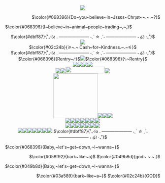 <p align="center">
  <a href="https://visitcount.itsvg.in"> <br />
  <img src="https://file.garden/ZlTvQTBYblwbIgy5/tumblr_a954ff6b2d8742d0c53f2d2c5d4ebfc0_ed64d76e_1280.webp">
    </a>
  <p align="right">
 $\color{#068396}{Do~you~believe~in~Jɛsʋs~Chr¡st~~.~.~?}$<br />
  <p align="left">
   $\color{#068396}{I~believe~in~animal~people~trading~,~,}$<br />
   <p align="center">
  $\color{#dbff87}{˚₊‧꒰ა . ——————— ˗ˏˋ ✮ ˎˊ˗ ——————— ˖ ໒꒱ ‧₊˚}$<br />
     
   </a>
   <image src="https://file.garden/ZlTvQTBYblwbIgy5/Jade%20Harley%20Graphic" /> <br />
   $\color{#02c24b}{⚞~.~.Cash~for~Kindness.~.~⚟}$<br />
   $\color{#dbff87}{˚₊‧꒰ა . ——————— ˗ˏˋ ✮ ˎˊ˗ ——————— ˖ ໒꒱ ‧₊˚}$<br />
    $\color{#068396}{Rentry~⤤}$<a href="https://rentry.co/silliestgirllever"><img src="https://file.garden/ZlTvQTBYblwbIgy5/irradiated%20meat"></a>$\color{#068396}{⤣~Rentry}$ <br />
     <image src="https://y2k.neocities.org/blinkiez/tumblr_inline_pcjgfgLB8k1vss73l_1280.gif" /><image src="https://y2k.neocities.org/blinkiez/tumblr_static_2t7sq9cajzokc0scswkc8go8w.gif" /><image src="https://y2k.neocities.org/blinkiez/1564055h9zarit76d.gif"/><image src="https://y2k.neocities.org/blinkiez/newbatch/Blinkie_144__site_.gif"/> <br />
<image src="https://blinkies.cafe/b/display/0046-leo.gif" /><image src="https://blinkies.cafe/b/display/0124-stars.gif" /><img src="https://file.garden/ZlTvQTBYblwbIgy5/Arospec%20blinkie" width="128" height="21"><image src="https://adriansblinkiecollection.neocities.org/z3.gif" /><br />
<img src="https://file.garden/ZlTvQTBYblwbIgy5/Awoooo%20blinkie" width="145"><img src="https://file.garden/ZlTvQTBYblwbIgy5/The%20Hoosiers%20Blinkies"><img src="https://file.garden/ZlTvQTBYblwbIgy5/Frutiger%20Metro%20Blinkie"><img src="https://file.garden/ZlTvQTBYblwbIgy5/Type%20O%20Neg%20Blinkie"><br />
<image src="https://file.garden/ZlTvQTBYblwbIgy5/two%20biting" /><image src="https://file.garden/ZlTvQTBYblwbIgy5/Annoying%20dog%20stamp" /><img src="https://file.garden/ZlTvQTBYblwbIgy5/in%20snow%20stamp"><image src="https://file.garden/ZlTvQTBYblwbIgy5/Jack%20Stauber" /><image src="https://file.garden/ZlTvQTBYblwbIgy5/Jade%20Harley%20Stamp" /><image src="https://file.garden/ZlTvQTBYblwbIgy5/juggalo%20%3Ap" /><image src="https://y2k.neocities.org/stamps2/stars_stamp_by_vcrbit-dbzdxlc.png" /> <br />
<img src="https://file.garden/ZlTvQTBYblwbIgy5/Saturn"><img src="https://shishka.neocities.org/shishka/img/stamps/38.png"><img src="https://file.garden/ZlTvQTBYblwbIgy5/0b220424.gif"><img src="https://file.garden/ZlTvQTBYblwbIgy5/Machine%20Girl%20stamp"><img src="https://file.garden/ZlTvQTBYblwbIgy5/Ghoulia%20Yelps%20Stamp"><img src="https://file.garden/ZlTvQTBYblwbIgy5/Goosebumps%20stamp"><img src="https://file.garden/ZlTvQTBYblwbIgy5/Wolf%20jaw%20stamp"><br />
<img src="https://file.garden/ZlTvQTBYblwbIgy5/Homestuck%20Emoticon%20Stamp"><img src="https://file.garden/ZlTvQTBYblwbIgy5/Drawing%20in%20Math%20class%20stamp"><img src="https://file.garden/ZlTvQTBYblwbIgy5/Frankie%20Stein%20Stamp"><img src="https://file.garden/ZlTvQTBYblwbIgy5/Nepeta%20%3A33%20Stamp"><img src="https://file.garden/ZlTvQTBYblwbIgy5/Maka%20Stamp"><img src="https://supplies.ju.mp/assets/images/gallery01/a7d03b9b_original.gif?v=6a50b904"><img src="https://file.garden/ZlTvQTBYblwbIgy5/Space">  
$\color{#dbff87}{˚₊‧꒰ა . ——————— ˗ˏˋ ✮ ˎˊ˗ ——————— ˖ ໒꒱ ‧₊˚}$<br />
   <p align="left">
$\color{#068396}{Baby,~let's~get~down,~I~wanna~}$<br />
 <p align="right">
 $\color{#058f92}{bark~like~a}$ $\color{#049b8d}{god~.~.~.}$ <br />
    <p align="left">
$\color{#049b8d}{Baby,~let's~get~down,~I~wanna~}$<br />
 <p align="right">
 $\color{#03a589}{bark~like~a~}$ $\color{#02c24b}{GOD}$<br />
   <p align="center">
 </div>
